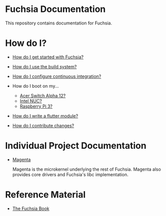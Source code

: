 Fuchsia Documentation
=======================================

This repository contains documentation for Fuchsia.

# How do I?

+ [How do I get started with Fuchsia?][getting_started]

+ [How do I use the build system?][build_system]

+ [How do I configure continuous integration?][ci_guide]

+ How do I boot on my...
  + [Acer Switch Alpha 12?][acer_12]
  + [Intel NUC?][intel_nuc]
  + [Raspberry Pi 3?][rpi3]

+ [How do I write a flutter module?][flutter_module]

+ [How do I contribute changes?][contributing]

# Individual Project Documentation

+ [Magenta][magenta]

    Magenta is the microkernel underlying the rest of Fuchsia. Magenta
    also provides core drivers and Fuchsia's libc implementation.

# Reference Material

+ [The Fuchsia Book](book.md)


[magenta]: https://fuchsia.googlesource.com/magenta/+/master/README.md "Magenta"
[getting_started]: getting_started.md "Getting started"
[build_system]: build_system.md "Build system"
[acer_12]: https://fuchsia.googlesource.com/magenta/+/master/docs/targets/acer12.md "Acer 12"
[intel_nuc]: https://fuchsia.googlesource.com/magenta/+/master/docs/targets/nuc.md "Intel NUC"
[rpi3]: https://fuchsia.googlesource.com/magenta/+/master/docs/targets/rpi3.md "Rasperry Pi 3"
[flutter_module]: https://fuchsia.googlesource.com/modular/+/master/examples/HOWTO_FLUTTER.md "Flutter modules"
[ci_guide]: https://fuchsia.googlesource.com/infra/infra/+/master/docs/guide "Continuous integration guide"
[contributing]: https://fuchsia.googlesource.com/docs/+/master/CONTRIBUTING.md "Contributing changes"
